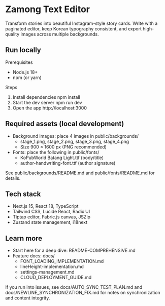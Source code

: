 # Zamong Text Editor

Transform stories into beautiful Instagram-style story cards. Write with a paginated editor, keep Korean typography consistent, and export high-quality images across multiple backgrounds.

## Run locally

Prerequisites
- Node.js 18+
- npm (or yarn)

Steps
1) Install dependencies
   npm install
2) Start the dev server
   npm run dev
3) Open the app
   http://localhost:3000

## Required assets (local development)
- Background images: place 4 images in public/backgrounds/
  - stage_1.png, stage_2.png, stage_3.png, stage_4.png
  - Size 900 × 1600 px (PNG recommended)
- Fonts: place the following in public/fonts/
  - KoPubWorld Batang Light.ttf (body/title)
  - author-handwriting-font.ttf (author signature)

See public/backgrounds/README.md and public/fonts/README.md for details.

## Tech stack
- Next.js 15, React 18, TypeScript
- Tailwind CSS, Lucide React, Radix UI
- Tiptap editor, Fabric.js canvas, JSZip
- Zustand state management, i18next

## Learn more
- Start here for a deep dive: README-COMPREHENSIVE.md
- Feature docs: docs/
  - FONT_LOADING_IMPLEMENTATION.md
  - lineHeight-implementation.md
  - settings-management.md
  - CLOUD_DEPLOYMENT_GUIDE.md

If you run into issues, see docs/AUTO_SYNC_TEST_PLAN.md and docs/NEWLINE_SYNCHRONIZATION_FIX.md for notes on synchronization and content integrity.
